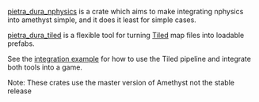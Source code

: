 [pietra_dura_nphysics](pietra_dura_nphysics) is a crate which aims to make integrating nphysics into amethyst simple, and it does it least for simple cases.

[pietra_dura_tiled](pietra_dura_tiled) is a flexible tool for turning [Tiled](https://www.mapeditor.org/) map files into loadable prefabs.

See the [integration example](example_game_integration) for how to use the Tiled pipeline and integrate both tools into a game.

Note: These crates use the master version of Amethyst not the stable release
